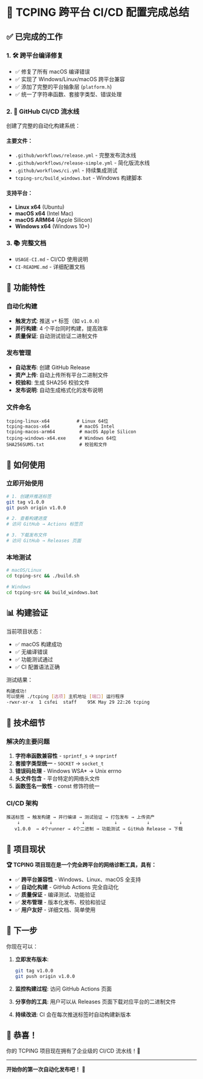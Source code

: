 # 🎉 TCPING 跨平台 CI/CD 配置完成总结

## ✅ 已完成的工作

### 1. 🛠️ 跨平台编译修复

- ✅ 修复了所有 macOS 编译错误
- ✅ 实现了 Windows/Linux/macOS 跨平台兼容
- ✅ 添加了完整的平台抽象层 (`platform.h`)
- ✅ 统一了字符串函数、套接字类型、错误处理

### 2. 🚀 GitHub CI/CD 流水线

创建了完整的自动化构建系统：

#### 主要文件：

- `.github/workflows/release.yml` - 完整发布流水线
- `.github/workflows/release-simple.yml` - 简化版流水线
- `.github/workflows/ci.yml` - 持续集成测试
- `tcping-src/build_windows.bat` - Windows 构建脚本

#### 支持平台：

- **Linux x64** (Ubuntu)
- **macOS x64** (Intel Mac)
- **macOS ARM64** (Apple Silicon)
- **Windows x64** (Windows 10+)

### 3. 📚 完整文档

- `USAGE-CI.md` - CI/CD 使用说明
- `CI-README.md` - 详细配置文档

## 🎯 功能特性

### 自动化构建

- **触发方式**: 推送 `v*` 标签（如 `v1.0.0`）
- **并行构建**: 4 个平台同时构建，提高效率
- **质量保证**: 自动测试验证二进制文件

### 发布管理

- **自动发布**: 创建 GitHub Release
- **资产上传**: 自动上传所有平台二进制文件
- **校验和**: 生成 SHA256 校验文件
- **发布说明**: 自动生成格式化的发布说明

### 文件命名

```
tcping-linux-x64          # Linux 64位
tcping-macos-x64           # macOS Intel
tcping-macos-arm64         # macOS Apple Silicon
tcping-windows-x64.exe     # Windows 64位
SHA256SUMS.txt             # 校验和文件
```

## 🚀 如何使用

### 立即开始使用

```bash
# 1. 创建并推送标签
git tag v1.0.0
git push origin v1.0.0

# 2. 查看构建进度
# 访问 GitHub → Actions 标签页

# 3. 下载发布文件
# 访问 GitHub → Releases 页面
```

### 本地测试

```bash
# macOS/Linux
cd tcping-src && ./build.sh

# Windows
cd tcping-src && build_windows.bat
```

## 📊 构建验证

当前项目状态：

- ✅ macOS 构建成功
- ✅ 无编译错误
- ✅ 功能测试通过
- ✅ CI 配置语法正确

测试结果：

```bash
构建成功!
可以使用 ./tcping [选项] 主机地址 [端口] 运行程序
-rwxr-xr-x  1 csfei  staff    95K May 29 22:26 tcping
```

## 🔧 技术细节

### 解决的主要问题

1. **字符串函数兼容性** - `sprintf_s` → `snprintf`
2. **套接字类型统一** - `SOCKET` → `socket_t`
3. **错误码处理** - Windows WSA\* → Unix errno
4. **头文件包含** - 平台特定的网络头文件
5. **函数签名一致性** - const 修饰符统一

### CI/CD 架构

```
推送标签 → 触发构建 → 并行编译 → 测试验证 → 打包发布 → 上传资产
    ↓           ↓           ↓           ↓           ↓           ↓
   v1.0.0  → 4个runner → 4个二进制 → 功能测试 → GitHub Release → 下载
```

## 🎊 项目现状

**🏆 TCPING 项目现在是一个完全跨平台的网络诊断工具，具有：**

- ✅ **跨平台兼容性** - Windows、Linux、macOS 全支持
- ✅ **自动化构建** - GitHub Actions 完全自动化
- ✅ **质量保证** - 编译测试、功能验证
- ✅ **发布管理** - 版本化发布、校验和验证
- ✅ **用户友好** - 详细文档、简单使用

## 🚀 下一步

你现在可以：

1. **立即发布版本**:

   ```bash
   git tag v1.0.0
   git push origin v1.0.0
   ```

2. **监控构建过程**: 访问 GitHub Actions 页面

3. **分享你的工具**: 用户可以从 Releases 页面下载对应平台的二进制文件

4. **持续改进**: CI 会在每次推送标签时自动构建新版本

## 🎉 恭喜！

你的 TCPING 项目现在拥有了企业级的 CI/CD 流水线！🚀

---

**开始你的第一次自动化发布吧！** 🎊
